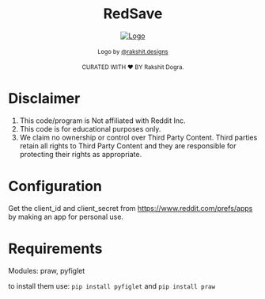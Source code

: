 <h1 align="center">RedSave</h1>
<p align="center">
  <a href="https://github.com/rakshitdogra/RedSave"><img src="icon.png" alt="Logo"></img></a>
  </br>
  </br>
  <sub>Logo by <a href="https://www.instagram.com/rakshit.designs/">@rakshit.designs</a></sub>
  </br>
   </br>
  <sub>CURATED WITH ❤️ BY Rakshit Dogra.</sub>
</p>

# Disclaimer
1. This code/program is Not affiliated with Reddit Inc.
2. This code is for educational purposes only.
3. We claim no ownership or control over Third Party Content. Third parties retain all rights to Third Party Content and they are responsible for protecting their rights as appropriate.


# Configuration
Get the client_id and client_secret from https://www.reddit.com/prefs/apps by making an app for personal use.

# Requirements
Modules:
praw, pyfiglet

to install them use: ````pip install pyfiglet```` and ````pip install praw ````
